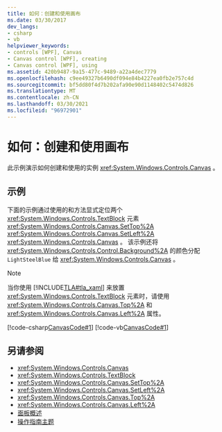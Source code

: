 ```yaml
---
title: 如何：创建和使用画布
ms.date: 03/30/2017
dev_langs:
- csharp
- vb
helpviewer_keywords:
- controls [WPF], Canvas
- Canvas control [WPF], creating
- Canvas control [WPF], using
ms.assetid: 420b9487-9a15-477c-9489-a22a4dec7779
ms.openlocfilehash: c9ee49327b6490df094e84b4227ea0fb2e757c4d
ms.sourcegitcommit: bf5dd80f4d7b202afa90e90d1148402c5474d826
ms.translationtype: MT
ms.contentlocale: zh-CN
ms.lasthandoff: 03/30/2021
ms.locfileid: "96972901"
---
```

# <a name="how-to-create-and-use-a-canvas"></a>如何：创建和使用画布
此示例演示如何创建和使用的实例 <xref:System.Windows.Controls.Canvas> 。  
  
## <a name="example"></a>示例  
 下面的示例通过使用的和方法显式定位两个 <xref:System.Windows.Controls.TextBlock> 元素 <xref:System.Windows.Controls.Canvas.SetTop%2A> <xref:System.Windows.Controls.Canvas.SetLeft%2A> <xref:System.Windows.Controls.Canvas> 。 该示例还将 <xref:System.Windows.Controls.Control.Background%2A> 的颜色分配 `LightSteelBlue` 给 <xref:System.Windows.Controls.Canvas> 。  
  
> [!NOTE]
> 当你使用 [!INCLUDE[TLA#tla_xaml](../../../includes/tlasharptla-xaml-md.md)] 来放置 <xref:System.Windows.Controls.TextBlock> 元素时，请使用 <xref:System.Windows.Controls.Canvas.Top%2A> 和 <xref:System.Windows.Controls.Canvas.Left%2A> 属性。  
  
 [!code-csharp[CanvasCode#1](~/samples/snippets/csharp/VS_Snippets_Wpf/CanvasCode/CSharp/Canvas_Code.cs#1)]
 [!code-vb[CanvasCode#1](~/samples/snippets/visualbasic/VS_Snippets_Wpf/CanvasCode/VisualBasic/canvas_vb.vb#1)]  
  
## <a name="see-also"></a>另请参阅

- <xref:System.Windows.Controls.Canvas>
- <xref:System.Windows.Controls.TextBlock>
- <xref:System.Windows.Controls.Canvas.SetTop%2A>
- <xref:System.Windows.Controls.Canvas.SetLeft%2A>
- <xref:System.Windows.Controls.Canvas.Top%2A>
- <xref:System.Windows.Controls.Canvas.Left%2A>
- [面板概述](panels-overview.md)
- [操作指南主题](canvas-how-to-topics.md)
